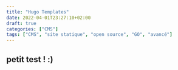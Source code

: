 ```yaml
---
title: "Hugo Templates"
date: 2022-04-01T23:27:10+02:00
draft: true
categories: ["CMS"]
tags: ["CMS", "site statique", "open source", "GO", "avancé"]
---
```


## petit test ! :)
